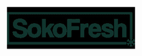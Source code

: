 <div align = "center"><img src="https://github.com/sokofresh/sokofresh/blob/main/logo.jpeg" /></div>
